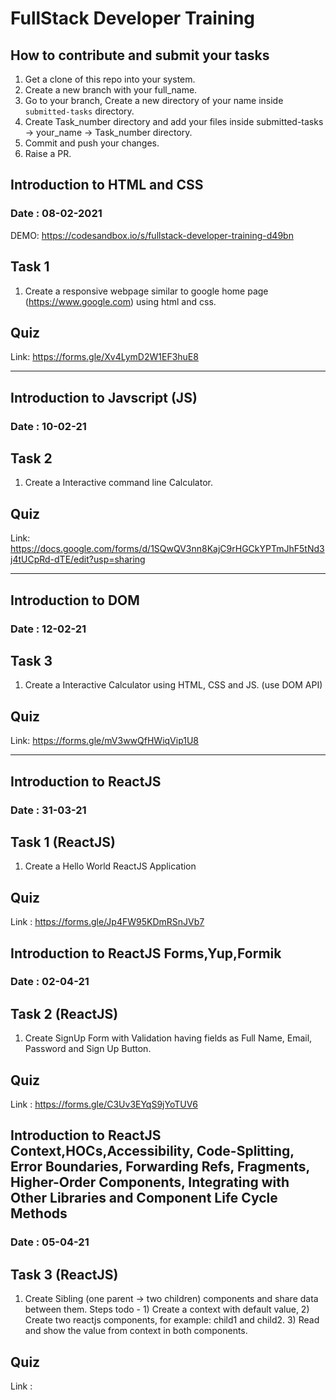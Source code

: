 # FullStack Developer Training

## How to contribute and submit your tasks
1. Get a clone of this repo into your system.
2. Create a new branch with your full_name.
3. Go to your branch, Create a new directory of your name inside `submitted-tasks` directory.
4. Create Task_number directory and add your files inside submitted-tasks -> your_name -> Task_number directory.
5. Commit and push your changes.
6. Raise a PR.

## Introduction to HTML and CSS
### Date : 08-02-2021
DEMO: https://codesandbox.io/s/fullstack-developer-training-d49bn

## Task 1
1. Create a responsive webpage similar to google home page (https://www.google.com) using html and css.

## Quiz
Link: https://forms.gle/Xv4LymD2W1EF3huE8

-------------------------------------------------

## Introduction to Javscript (JS)
### Date : 10-02-21

## Task 2
1. Create a Interactive command line Calculator.


## Quiz
Link: https://docs.google.com/forms/d/1SQwQV3nn8KajC9rHGCkYPTmJhF5tNd3j4tUCpRd-dTE/edit?usp=sharing

-------------------------------------------------

## Introduction to DOM 
### Date : 12-02-21

## Task 3
1. Create a Interactive Calculator using HTML, CSS and JS. (use DOM API)


## Quiz
Link: https://forms.gle/mV3wwQfHWiqVip1U8

-------------------------------------------------

## Introduction to ReactJS
### Date : 31-03-21

## Task 1 (ReactJS)
1. Create a Hello World ReactJS Application

## Quiz
Link : https://forms.gle/Jp4FW95KDmRSnJVb7


## Introduction to ReactJS Forms,Yup,Formik
### Date : 02-04-21

## Task 2 (ReactJS)
1. Create SignUp Form with Validation having fields as Full Name, Email, Password and Sign Up Button.

## Quiz
Link : https://forms.gle/C3Uv3EYqS9jYoTUV6


## Introduction to ReactJS Context,HOCs,Accessibility, Code-Splitting, Error Boundaries, Forwarding Refs, Fragments, Higher-Order Components, Integrating with Other Libraries and Component Life Cycle Methods
### Date : 05-04-21

## Task 3 (ReactJS)
1. Create Sibling (one parent -> two children) components and share data between them. Steps todo - 1) Create a context with default value, 2) Create two reactjs components, for example: child1 and child2.  3) Read and show the value from context in both components.


## Quiz
Link : 



